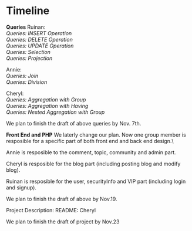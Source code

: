 # Timeline #

**Queries**
Ruinan:\
*Queries: INSERT Operation\
Queries: DELETE Operation\
Queries: UPDATE Operation\
Queries: Selection\
Queries: Projection*

Annie:\
*Queries: Join\
Queries: Division*

Cheryl:\
*Queries: Aggregation with Group\
Queries: Aggregation with Having\
Queries: Nested Aggregation with Group*

We plan to finish the draft of above queries by Nov. 7th.


**Front End and PHP**
We laterly change our plan. Now one group member is resposible for a specific part of both front end and back end design.\

Annie is resposible to the comment, topic, community and admin part.

Cheryl is resposible for the blog part (including posting blog and modify blog).

Ruinan is resposible for the user, securityInfo and VIP part (including login and signup). 

We plan to finish the draft of above by Nov.19.

Project Description:
README: Cheryl

We plan to finish the draft of project by Nov.23
